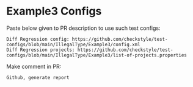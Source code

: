 # Example3 Configs
Paste below given to PR description to use such test configs:
```
Diff Regression config: https://github.com/checkstyle/test-configs/blob/main/IllegalType/Example3/config.xml
Diff Regression projects: https://github.com/checkstyle/test-configs/blob/main/IllegalType/Example3/list-of-projects.properties
```
Make comment in PR:
```
Github, generate report
```
